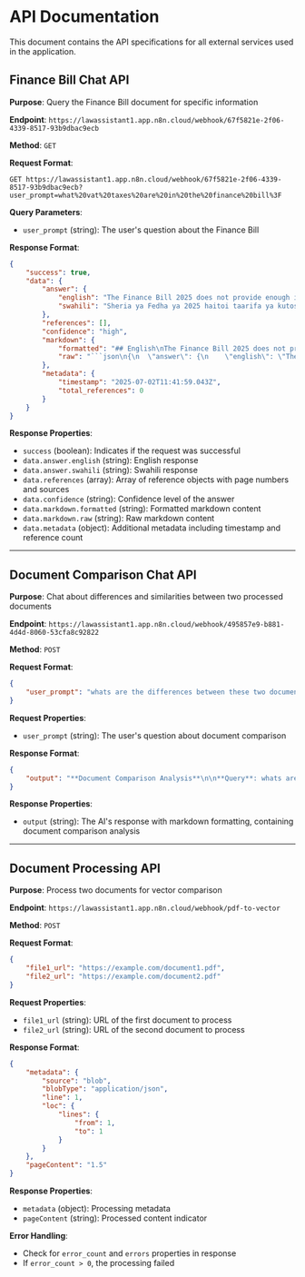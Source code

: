 
# API Documentation

This document contains the API specifications for all external services used in the application.

## Finance Bill Chat API

**Purpose**: Query the Finance Bill document for specific information

**Endpoint**: `https://lawassistant1.app.n8n.cloud/webhook/67f5821e-2f06-4339-8517-93b9dbac9ecb`

**Method**: `GET`

**Request Format**:
```
GET https://lawassistant1.app.n8n.cloud/webhook/67f5821e-2f06-4339-8517-93b9dbac9ecb?user_prompt=what%20vat%20taxes%20are%20in%20the%20finance%20bill%3F
```

**Query Parameters**:
- `user_prompt` (string): The user's question about the Finance Bill

**Response Format**:
```json
{
    "success": true,
    "data": {
        "answer": {
            "english": "The Finance Bill 2025 does not provide enough information to answer this question.",
            "swahili": "Sheria ya Fedha ya 2025 haitoi taarifa ya kutosha kujibu swali hili."
        },
        "references": [],
        "confidence": "high",
        "markdown": {
            "formatted": "## English\nThe Finance Bill 2025 does not provide enough information to answer this question.\n\n## Swahili\nSheria ya Fedha ya 2025 haitoi taarifa ya kutosha kujibu swali hili.",
            "raw": "```json\n{\n  \"answer\": {\n    \"english\": \"The Finance Bill 2025 does not provide enough information to answer this question.\",\n    \"swahili\": \"Sheria ya Fedha ya 2025 haitoi taarifa ya kutosha kujibu swali hili.\"\n  },\n  \"references\": [],\n  \"confidence\": \"high\"\n}\n```"
        },
        "metadata": {
            "timestamp": "2025-07-02T11:41:59.043Z",
            "total_references": 0
        }
    }
}
```

**Response Properties**:
- `success` (boolean): Indicates if the request was successful
- `data.answer.english` (string): English response
- `data.answer.swahili` (string): Swahili response
- `data.references` (array): Array of reference objects with page numbers and sources
- `data.confidence` (string): Confidence level of the answer
- `data.markdown.formatted` (string): Formatted markdown content
- `data.markdown.raw` (string): Raw markdown content
- `data.metadata` (object): Additional metadata including timestamp and reference count

---

## Document Comparison Chat API

**Purpose**: Chat about differences and similarities between two processed documents

**Endpoint**: `https://lawassistant1.app.n8n.cloud/webhook/495857e9-b881-4d4d-8060-53cfa8c92822`

**Method**: `POST`

**Request Format**:
```json
{
    "user_prompt": "whats are the differences between these two documents?"
}
```

**Request Properties**:
- `user_prompt` (string): The user's question about document comparison

**Response Format**:
```json
{
    "output": "**Document Comparison Analysis**\n\n**Query**: whats are the differences between these two documents?\n\n**Document 1 Findings**:\nNo relevant information found in the first document regarding the differences between the documents.\n\n**Document 2 Findings**:\nThe second document contains multiple instances of the text \"1.5\" with metadata indicating it comes from line 1 of a JSON blob. This might refer to a specific section or version number.\n\n**Key Differences**:\n- Document 1 contains no information about the differences.\n- Document 2 contains the number 1.5\n\n**Similarities**:\n- Both searches were for differences between the documents\n\n**Risk Assessment**:\nWithout more context, it's impossible to assess the risk. The number \"1.5\" could be a version number, a clause reference, or something else entirely.\n\n**Recommendation**:\nTo accurately compare the documents, I need more specific information about what aspects to compare. Please provide specific clauses, sections, or topics for comparison. A professional legal review is recommended to interpret the meaning of \"1.5\" and its implications within the second document.\n"
}
```

**Response Properties**:
- `output` (string): The AI's response with markdown formatting, containing document comparison analysis

---

## Document Processing API

**Purpose**: Process two documents for vector comparison

**Endpoint**: `https://lawassistant1.app.n8n.cloud/webhook/pdf-to-vector`

**Method**: `POST`

**Request Format**:
```json
{
    "file1_url": "https://example.com/document1.pdf",
    "file2_url": "https://example.com/document2.pdf"
}
```

**Request Properties**:
- `file1_url` (string): URL of the first document to process
- `file2_url` (string): URL of the second document to process

**Response Format**:
```json
{
    "metadata": {
        "source": "blob",
        "blobType": "application/json",
        "line": 1,
        "loc": {
            "lines": {
                "from": 1,
                "to": 1
            }
        }
    },
    "pageContent": "1.5"
}
```

**Response Properties**:
- `metadata` (object): Processing metadata
- `pageContent` (string): Processed content indicator

**Error Handling**:
- Check for `error_count` and `errors` properties in response
- If `error_count > 0`, the processing failed
